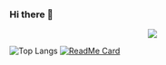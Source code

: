 ### Hi there 👋

<!--
**ahmedmujtabanizamani/ahmedmujtabanizamani** is a ✨ _special_ ✨ repository because its `README.md` (this file) appears on your GitHub profile.

Here are some ideas to get you started:

- 🔭 I’m currently working on ...
- 🌱 I’m currently learning ...
- 👯 I’m looking to collaborate on ...
- 🤔 I’m looking for help with ...
- 💬 Ask me about ...
- 📫 How to reach me: ...
- 😄 Pronouns: ...
- ⚡ Fun fact: ...
-->
<p align="center">
  <img src="https://github-readme-stats.vercel.app/api?username=ahmedmujtabanizamani&count_private=true&show_icons=true&theme=tokyonight&hide_rank=false&hide=contribs">
</p>

![Top Langs](https://github-readme-stats.vercel.app/api/top-langs/?username=ahmedmujtabanizamani&theme=cobalt)
[![ReadMe Card](https://github-readme-stats.vercel.app/api/pin/?username=ahmedmujtabanizamani&repo=simplechatbox&theme=cobalt)](https://github.com/ahmedmujtabanizamani/simplechatbox)


